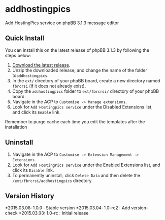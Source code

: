 # addhostingpics
Add HostingPics service on phpBB 3.1.3 message editor

## Quick Install
You can install this on the latest release of phpBB 3.1.3 by following the steps below:

1. [Download the latest release](https://github.com/fbrcrsi/addhostingpics).
2. Unzip the downloaded release, and change the name of the folder to`addhostingpics`.
3. In the `ext/` directory of your phpBB board, create a new directory named `fbrcrsi` (if it does not already exist).
4. Copy the `addhostingpics` folder to `ext/fbrcrsi/` directory of your phpBB board.
5. Navigate in the ACP to `Customise -> Manage extensions`.
6. Look for `Add Hostingpics service` under the Disabled Extensions list, and click its `Enable` link.


Remember to purge cache each time you edit the templates after the installation

## Uninstall

1. Navigate in the ACP to `Customise -> Extension Management -> Extensions`.
2. Look for `Add HostingPics service` under the Enabled Extensions list, and click its `Disable` link.
3. To permanently uninstall, click `Delete Data` and then delete the `/ext/fbrcrsi/addhostingpics` directory.

## Version History

*2015.03.08: 1.0.0 : Stable version
*2015.03.04: 1.0-rc2 : Add version-check
*2015.03.03: 1.0-rc : Initial release
